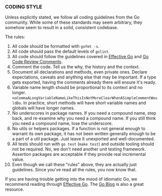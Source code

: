 ### CODING STYLE

Unless explicitly stated, we follow all coding guidelines from the Go community. While some of these standards may seem arbitrary, they somehow seem to result in a solid, consistent codebase.

The rules:

1. All code should be formatted with `gofmt -s`.
2. All code should pass the default levels of `golint`.
3. All code should follow the guidelines covered in [Effective Go](https://golang.org/doc/effective_go) and [Go Code Review Comments](https://github.com/golang/go/wiki/CodeReviewComments).
4. Comment the code. Tell us the why, the history and the context.
5. Document all declarations and methods, even private ones. Declare expectations, caveats and anything else that may be important. If a type gets exported, having the comments already there will ensure it's ready.
6. Variable name length should be proportional to its context and no longer. `noCommaALongVariableNameLikeThisIsNotMoreClearWhenASimpleCommentWouldDo`. In practice, short methods will have short variable names and globals will have longer names.
7. No underscores in package names. If you need a compound name, step back, and re-examine why you need a compound name. If you still think you need a compound name, lose the underscore.
8. No utils or helpers packages. If a function is not general enough to warrant its own package, it has not been written generally enough to be a part of a util package. Just leave it unexported and well-documented.
9. All tests should run with `go test` (`make test`) and outside tooling should not be required. No, we don't need another unit testing framework. Assertion packages are acceptable if they provide real incremental value.
10. Even though we call these "rules" above, they are actually just guidelines. Since you've read all the rules, you now know that.

If you are having trouble getting into the mood of idiomatic Go, we recommend reading through [Effective Go](https://golang.org/doc/effective_go). The [Go Blog](https://blog.golang.org/) is also a great resource.

